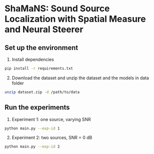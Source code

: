 # ShaMaNS: Sound Source Localization with Spatial Measure and Neural Steerer

## Set up the environment

1. Install dependencies
```bash
pip install -r requirements.txt
```

2. Download the dataset and unzip the dataset and the models in data folder
```bash
unzip dataset.zip -d /path/to/data
```

## Run the experiments

1. Experiment 1: one source, varying SNR
```bash
python main.py --exp-id 1
```

2. Experiment 2: two sources, SNR = 0 dB
```bash
python main.py --exp-id 2
```
